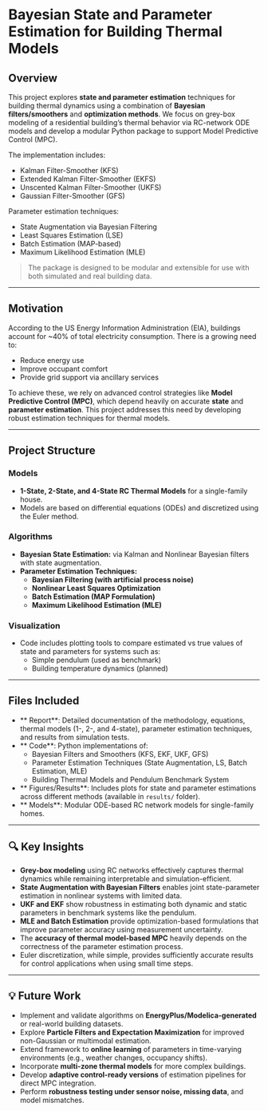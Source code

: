 # Bayesian State and Parameter Estimation for Building Thermal Models

##  Overview

This project explores **state and parameter estimation** techniques for building thermal dynamics using a combination of **Bayesian filters/smoothers** and **optimization methods**. We focus on grey-box modeling of a residential building’s thermal behavior via RC-network ODE models and develop a modular Python package to support Model Predictive Control (MPC).

The implementation includes:
- Kalman Filter-Smoother (KFS)
- Extended Kalman Filter-Smoother (EKFS)
- Unscented Kalman Filter-Smoother (UKFS)
- Gaussian Filter-Smoother (GFS)

Parameter estimation techniques:
- State Augmentation via Bayesian Filtering
- Least Squares Estimation (LSE)
- Batch Estimation (MAP-based)
- Maximum Likelihood Estimation (MLE)

>  The package is designed to be modular and extensible for use with both simulated and real building data.

---

##  Motivation

According to the US Energy Information Administration (EIA), buildings account for ~40% of total electricity consumption. There is a growing need to:
- Reduce energy use
- Improve occupant comfort
- Provide grid support via ancillary services

To achieve these, we rely on advanced control strategies like **Model Predictive Control (MPC)**, which depend heavily on accurate **state** and **parameter estimation**. This project addresses this need by developing robust estimation techniques for thermal models.

---

##  Project Structure

### Models
- **1-State, 2-State, and 4-State RC Thermal Models** for a single-family house.
- Models are based on differential equations (ODEs) and discretized using the Euler method.

### Algorithms
- **Bayesian State Estimation:** via Kalman and Nonlinear Bayesian filters with state augmentation.
- **Parameter Estimation Techniques:**
  - **Bayesian Filtering (with artificial process noise)**
  - **Nonlinear Least Squares Optimization**
  - **Batch Estimation (MAP Formulation)**
  - **Maximum Likelihood Estimation (MLE)**

### Visualization
- Code includes plotting tools to compare estimated vs true values of state and parameters for systems such as:
  - Simple pendulum (used as benchmark)
  - Building temperature dynamics (planned)

---
##  Files Included

- ** Report**: Detailed documentation of the methodology, equations, thermal models (1-, 2-, and 4-state), parameter estimation techniques, and results from simulation tests.
- ** Code**: Python implementations of:
  - Bayesian Filters and Smoothers (KFS, EKF, UKF, GFS)
  - Parameter Estimation Techniques (State Augmentation, LS, Batch Estimation, MLE)
  - Building Thermal Models and Pendulum Benchmark System
- ** Figures/Results**: Includes plots for state and parameter estimations across different methods (available in `results/` folder).
- ** Models**: Modular ODE-based RC network models for single-family homes.

---

## 🔍 Key Insights

- **Grey-box modeling** using RC networks effectively captures thermal dynamics while remaining interpretable and simulation-efficient.
- **State Augmentation with Bayesian Filters** enables joint state-parameter estimation in nonlinear systems with limited data.
- **UKF and EKF** show robustness in estimating both dynamic and static parameters in benchmark systems like the pendulum.
- **MLE and Batch Estimation** provide optimization-based formulations that improve parameter accuracy using measurement uncertainty.
- The **accuracy of thermal model-based MPC** heavily depends on the correctness of the parameter estimation process.
- Euler discretization, while simple, provides sufficiently accurate results for control applications when using small time steps.

---

## 💡 Future Work

-  Implement and validate algorithms on **EnergyPlus/Modelica-generated** or real-world building datasets.
-  Explore **Particle Filters and Expectation Maximization** for improved non-Gaussian or multimodal estimation.
-  Extend framework to **online learning** of parameters in time-varying environments (e.g., weather changes, occupancy shifts).
-  Incorporate **multi-zone thermal models** for more complex buildings.
-  Develop **adaptive control-ready versions** of estimation pipelines for direct MPC integration.
-  Perform **robustness testing under sensor noise, missing data**, and model mismatches.
